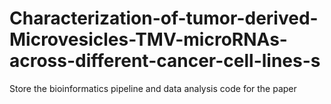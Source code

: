 # Characterization-of-tumor-derived-Microvesicles-TMV-microRNAs-across-different-cancer-cell-lines-s
Store the bioinformatics pipeline and data analysis code for the paper
